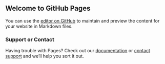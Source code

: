 ## Welcome to GitHub Pages

You can use the [editor on GitHub](https://github.com/knowvishnu/knowvishnu.github.io/edit/master/index.md) to maintain and preview the content for your website in Markdown files.


### Support or Contact

Having trouble with Pages? Check out our [documentation](https://help.github.com/categories/github-pages-basics/) or [contact support](https://github.com/contact) and we’ll help you sort it out.

